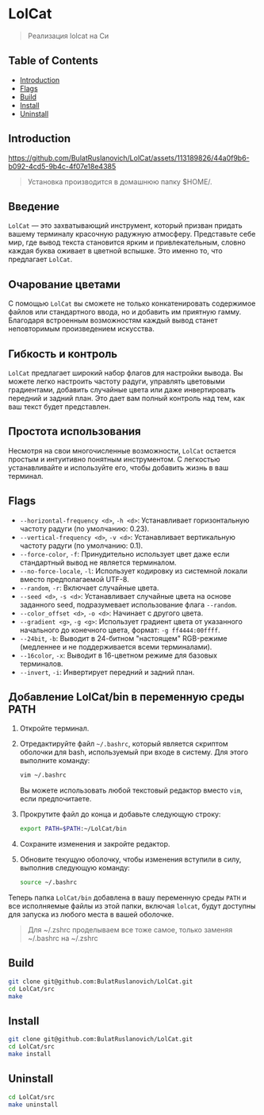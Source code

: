 # LolCat

> Реализация lolcat на Си


## Table of Contents

* [Introduction](#Introduction)
* [Flags](#Flags)
* [Build](#build)
* [Install](#Install)
* [Uninstall](#Uninstall)

## Introduction


https://github.com/BulatRuslanovich/LolCat/assets/113189826/44a0f9b6-b092-4cd5-9b4c-4f07e18e4385
> Установка производится в домашнюю папку $HOME/.
## Введение

`LolCat` — это захватывающий инструмент, который призван придать вашему терминалу красочную радужную атмосферу. Представьте себе мир, где вывод текста становится ярким и привлекательным, словно каждая буква оживает в цветной вспышке. Это именно то, что предлагает `LolCat`.

## Очарование цветами

С помощью `LolCat` вы сможете не только конкатенировать содержимое файлов или стандартного ввода, но и добавить им приятную гамму. Благодаря встроенным возможностям каждый вывод станет неповторимым произведением искусства.

## Гибкость и контроль

`LolCat` предлагает широкий набор флагов для настройки вывода. Вы можете легко настроить частоту радуги, управлять цветовыми градиентами, добавить случайные цвета или даже инвертировать передний и задний план. Это дает вам полный контроль над тем, как ваш текст будет представлен.

## Простота использования

Несмотря на свои многочисленные возможности, `LolCat` остается простым и интуитивно понятным инструментом. С легкостью устанавливайте и используйте его, чтобы добавить жизнь в ваш терминал.

## Flags
- `--horizontal-frequency <d>`, `-h <d>`: Устанавливает горизонтальную частоту радуги (по умолчанию: 0.23).
- `--vertical-frequency <d>`, `-v <d>`: Устанавливает вертикальную частоту радуги (по умолчанию: 0.1).
- `--force-color`, `-f`: Принудительно использует цвет даже если стандартный вывод не является терминалом.
- `--no-force-locale`, `-l`: Использует кодировку из системной локали вместо предполагаемой UTF-8.
- `--random`, `-r`: Включает случайные цвета.
- `--seed <d>`, `-s <d>`: Устанавливает случайные цвета на основе заданного seed, подразумевает использование флага `--random`.
- `--color_offset <d>`, `-o <d>`: Начинает с другого цвета.
- `--gradient <g>`, `-g <g>`: Использует градиент цвета от указанного начального до конечного цвета, формат: `-g ff4444:00ffff`.
- `--24bit`, `-b`: Выводит в 24-битном "настоящем" RGB-режиме (медленнее и не поддерживается всеми терминалами).
- `--16color`, `-x`: Выводит в 16-цветном режиме для базовых терминалов.
- `--invert`, `-i`: Инвертирует передний и задний план.

## Добавление LolCat/bin в переменную среды PATH

1. Откройте терминал.
2. Отредактируйте файл `~/.bashrc`, который является скриптом оболочки для bash, используемый при входе в систему. Для этого выполните команду:
    ```bash
    vim ~/.bashrc
    ```
   Вы можете использовать любой текстовый редактор вместо `vim`, если предпочитаете.
3. Прокрутите файл до конца и добавьте следующую строку:

    ```bash
    export PATH=$PATH:~/LolCat/bin
    ```
4. Сохраните изменения и закройте редактор.

5. Обновите текущую оболочку, чтобы изменения вступили в силу, выполнив следующую команду:

    ```bash
    source ~/.bashrc
    ```

Теперь папка `LolCat/bin` добавлена в вашу переменную среды `PATH` и все исполняемые файлы из этой папки, включая `lolcat`, будут доступны для запуска из любого места в вашей оболочке.
> Для ~/.zshrc проделываем все тоже самое, только заменяя ~/.bashrc на ~/.zshrc


## Build
```bash
git clone git@github.com:BulatRuslanovich/LolCat.git
cd LolCat/src
make
```

## Install
```bash
git clone git@github.com:BulatRuslanovich/LolCat.git
cd LolCat/src
make install
```

## Uninstall
```bash
cd LolCat/src
make uninstall
```
